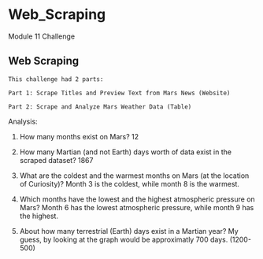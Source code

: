 # Web_Scraping
Module 11 Challenge

## Web Scraping
    This challenge had 2 parts:
    
    Part 1: Scrape Titles and Preview Text from Mars News (Website)

    Part 2: Scrape and Analyze Mars Weather Data (Table)

Analysis:

1. How many months exist on Mars?
    12

2. How many Martian (and not Earth) days worth of data exist in the scraped dataset?
    1867

3. What are the coldest and the warmest months on Mars (at the location of Curiosity)? 
    Month 3 is the coldest, while month 8 is the warmest. 

4. Which months have the lowest and the highest atmospheric pressure on Mars? 
    Month 6 has the lowest atmospheric pressure, while month 9 has the highest.

5. About how many terrestrial (Earth) days exist in a Martian year? 
    My guess, by looking at the graph would be approximatly 700 days. (1200-500)

